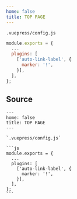 ```yaml
---
home: false
title: TOP PAGE
---
```


`.vuepress/config.js`

```js
module.exports = {
  ...
  plugins: [
    ['auto-link-label', {
      marker: '!',
    }],
  ],
};
```


## Source

````
---
home: false
title: TOP PAGE
---

`.vuepress/config.js`

```js
module.exports = {
  ...
  plugins: [
    ['auto-link-label', {
      marker: '!',
    }],
  ],
};
```
````
